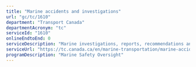 ```yaml
---
title: "Marine accidents and investigations"
url: "gc/tc/1610"
department: "Transport Canada"
departmentAcronym: "tc"
serviceId: "1610"
onlineEndtoEnd: 0
serviceDescription: "Marine investigations, reports, recommendations and responses, reporting marine accidents, unsafe acts or conditions."
serviceUrl: "https://tc.canada.ca/en/marine-transportation/marine-accidents-investigations"
programDescription: "Marine Safety Oversight"
---
```

